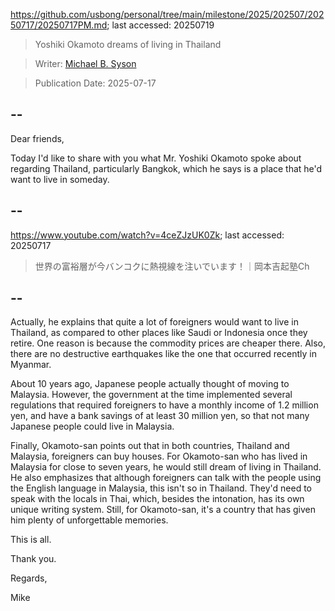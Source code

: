 https://github.com/usbong/personal/tree/main/milestone/2025/202507/20250717/20250717PM.md; last accessed: 20250719

> Yoshiki Okamoto dreams of living in Thailand

> Writer: [Michael B. Syson](https://www.linkedin.com/in/michaelsyson/)

> Publication Date: 2025-07-17

## --

Dear friends,

Today I'd like to share with you what Mr. Yoshiki Okamoto spoke about regarding Thailand, particularly Bangkok, which he says is a place that he'd want to live in someday.

## --

https://www.youtube.com/watch?v=4ceZJzUK0Zk; last accessed: 20250717

> 世界の富裕層が今バンコクに熱視線を注いでいます！｜岡本吉起塾Ch 

## --

Actually, he explains that quite a lot of foreigners would want to live in Thailand, as compared to other places like Saudi or Indonesia once they retire. One reason is because the commodity prices are cheaper there. Also, there are no destructive earthquakes like the one that occurred recently in Myanmar.

About 10 years ago, Japanese people actually thought of moving to Malaysia. However, the government at the time implemented several regulations that required foreigners to have a monthly income of 1.2 million yen, and have a bank savings of at least 30 million yen, so that not many Japanese people could live in Malaysia.

Finally, Okamoto-san points out that in both countries, Thailand and Malaysia, foreigners can buy houses. For Okamoto-san who has lived in Malaysia for close to seven years, he would still dream of living in Thailand. He also emphasizes that although foreigners can talk with the people using the English language in Malaysia, this isn't so in Thailand. They'd need to speak with the locals in Thai, which, besides the intonation, has its own unique writing system. Still, for Okamoto-san, it's a country that has given him plenty of unforgettable memories.

This is all.

Thank you.

Regards,

Mike